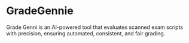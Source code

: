 # GradeGennie
 Grade Genni is an AI-powered tool that evaluates scanned exam scripts with precision, ensuring automated, consistent, and fair grading.
